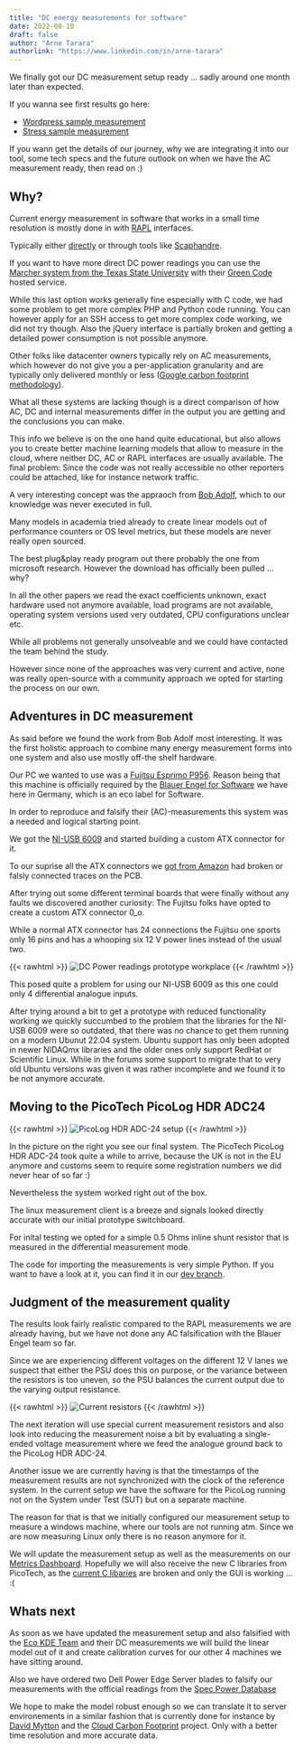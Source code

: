```yaml
---
title: "DC energy measurements for software"
date: 2022-08-10
draft: false
author: "Arne Tarara"
authorlink: "https://www.linkedin.com/in/arne-tarara"
---
```


We finally got our DC measurement setup ready ... sadly around one month later
than expected.

If you wanna see first results go here: 
- [Wordpress sample measurement](https://metrics.green-coding.berlin/stats.html?id=2213b2ec-f96f-4fb4-9fc9-82094bdee1bb)
- [Stress sample measurement](https://metrics.green-coding.berlin/stats.html?id=f99e563d-2c5c-453d-99fe-5ac9f6f307ac)

If you wann get the details of our journey, why we are integrating it into our tool, some tech specs and the future outlook on when we have the AC measurement ready, then read on :)

## Why?

Current energy measurement in software that works in a small time resolution is mostly done in with 
[RAPL](https://01.org/blogs/2014/running-average-power-limit-%E2%80%93-rapl) interfaces. 

Typically either [directly](https://web.eece.maine.edu/~vweaver/projects/rapl/) or through tools like [Scaphandre](https://github.com/hubblo-org/scaphandre).

If you want to have more direct DC power readings you can use the [Marcher system from the Texas State University](https://greensoft.cs.txstate.edu/index.php/2018/05/22/marcher-the-need-for-a-fine-grained-software-energy-efficiency-measuring-platform/) with their [Green Code](https://greencode.cs.txstate.edu/) hosted service. 

While this last option works generally fine especially with C code, we had some problem to get more complex PHP and Python code running. 
You can however apply for an SSH access to get more complex code working, we did not try though.
Also the jQuery interface is partially broken and getting a detailed power consumption is not possible anymore.

Other folks like datacenter owners typically rely on AC measurements, which however do not give you a per-application granularity and are typically only delivered monthly or less ([Google carbon footprint methodology](https://cloud.google.com/carbon-footprint/docs/methodology)).

What all these systems are lacking though is a direct comparison of how AC, DC and internal measurements
differ in the output you are getting and the conclusions you can make.

This info we believe is on the one hand quite educational, but also allows you to create better machine learning models that allow to measure in the cloud, where neither DC, AC or RAPL interfaces are usually available.
The final problem: Since the code was not really accessible no other reporters could be attached, like for instance network traffic.

A very interesting concept was the appraoch from [Bob Adolf](https://cloud.google.com/carbon-footprint/docs/methodology), which to our knowledge was never executed in full.

Many models in academia tried already to create linear models out of performance counters or OS level metrics,
 but these models are never really open sourced.

The best plug&play ready program out there probably the one from microsoft research. However
the download has officially been pulled ... why?


In all the other papers we read the exact coefficients unknown, exact hardware used not anymore available, load programs are not available, operating system versions used very outdated, CPU configurations unclear etc.

While all problems not generally unsolveable and we could have contacted the team behind
the study.

However since none of the approaches was very current and active, none was really open-source with a community approach we opted for starting the process on our own.

## Adventures in DC measurement

As said before we found the work from Bob Adolf most interesting.
It was the first holistic approach to combine many energy measurement forms into one system
and also use mostly off-the shelf hardware.

Our PC we wanted to use was a [Fujitsu Esprimo P956](https://www.astinashop.de/wp-content/uploads/2018/06/P956.pdf). Reason being that this machine is officially required by the [Blauer Engel for Software](https://www.blauer-engel.de/en/productworld/resources-and-energy-efficient-software-products) we have here in Germany, which is an eco label for Software.

In order to reproduce and falsify their (AC)-measurements this system was a needed and logical starting point.

We got the [NI-USB 6009](https://www.ni.com/de-de/support/model.usb-6009.html) and started building a custom ATX connector for it.

To our suprise all the ATX connectors we [got from Amazon](https://www.amazon.de/gp/product/B07RHMR9D6/ref=ppx_yo_dt_b_search_asin_title?ie=UTF8&psc=1) had broken or falsly connected traces on the PCB.

After trying out some different terminal boards that were finally without any faults we discovered another curiosity: The Fujitsu folks have opted to create a custom ATX connector 0_o.

While a normal ATX connector has 24 connections the Fujitsu one sports only 16 pins and has a whooping
six 12 V power lines instead of the usual two.

{{< rawhtml >}}
<img class="ui big floated right rounded bordered image" src="/img/blog/dc-power-readings-prototype-workplace.webp" alt="DC Power readings prototype workplace" loading="lazy">
{{< /rawhtml >}}

This posed quite a problem for using our NI-USB 6009 as this one could only 4 differential analogue inputs.

After trying around a bit to get a prototype with reduced functionality working we quickly succumbed to the problem that the libraries for the NI-USB 6009 were so outdated, that there was no chance to get them running on a modern Ubunut 22.04 system.
Ubuntu support has only been adopted in newer NIDAQmx libraries and the older ones only support RedHat or Scientific Linux.
While in the forums some support to migrate that to very old Ubuntu versions was given it was rather incomplete and we found it to be not anymore accurate.

## Moving to the PicoTech PicoLog HDR ADC24

{{< rawhtml >}}
<img class="ui medium floated right rounded bordered image" src="/img/blog/picolog-hdr-setup.webp" alt="PicoLog HDR ADC-24 setup" loading="lazy">
{{< /rawhtml >}}

In the picture on the right you see our final system. The PicoTech PicoLog HDR ADC-24 took quite a while to arrive, because the UK is not in the EU anymore and customs seem to require some registration numbers we did never hear of so far :)

Nevertheless the system worked right out of the box.

The linux measurement client is a breeze and signals looked directly accurate with our initial prototype switchboard.

For inital testing we opted for a simple 0.5 Ohms inline shunt resistor that is measured in the differential measurement mode.

The code for importing the measurements is very simple Python. If you want to have a look at it, you can find it in our [dev branch](https://github.com/green-coding-berlin/green-metrics-tool/blob/dev/tools/dc_converter.py).


## Judgment of the measurement quality

The results look fairly realistic compared to the RAPL measurements we are already having, but we have not done any AC falsification with the Blauer Engel team so far.

Since we are experiencing different voltages on the different 12 V lanes we suspect that either the PSU does this on purpose, or the variance between the resistors is too uneven, so the PSU balances the current output due to the varying output resistance.


{{< rawhtml >}}
<img class="ui large floated right rounded bordered image" src="/img/blog/current_resistor_bank.webp" alt="Current resistors" loading="lazy">
{{< /rawhtml >}}


The next iteration will use special current measurement resistors and also look into reducing the measurement noise a bit by evaluating a single-ended voltage measurement where we feed the analogue ground back to the PicoLog HDR ADC-24.

Another issue we are currently having is that the timestamps of the measurement results are not synchronized with the clock of the reference system. In the current setup we have the software for the PicoLog running not on the System under Test (SUT) but on a separate machine. 

The reason for that is that we initially configured our measurement setup to measure a windows machine, where our tools are not running atm.
Since we are now measuring Linux only there is no reason anymore for it.

We will update the measurement setup as well as the measurements on our [Metrics Dashboard](https://metrics.green-coding.berlin). Hopefully we will also receive the new C libraries from PicoTech, as the [current C libaries](https://github.com/picotech/picosdk-c-examples/tree/master/picohrdl) are broken and only the GUI is working ... :(

## Whats next

As soon as we have updated the measurement setup and also falsified with the [Eco KDE Team]() and their DC measurements we will build the linear model out of it and create calibration curves for our other 4 machines 
we have sitting around.

Also we have ordered two Dell Power Edge Server blades to falsify our measurements with the official readings from the [Spec Power Database](https://spec.org/power_ssj2008/results/)

We hope to make the model robust enough so we can translate it to server environements in a similar 
fashion that is currently done for instance by [David Mytton](https://github.com/cloud-carbon-footprint/cloud-carbon-coefficients) and the [Cloud Carbon Footprint](https://www.cloudcarbonfootprint.org/docs/methodology/) project.
Only with a better time resolution and more accurate data.